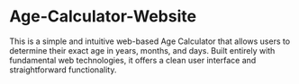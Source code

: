 # Age-Calculator-Website
This is a simple and intuitive web-based Age Calculator that allows users to determine their exact age in years, months, and days. Built entirely with fundamental web technologies, it offers a clean user interface and straightforward functionality.

